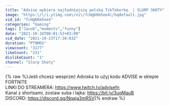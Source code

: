 ```yaml
---
title: "Advise wybiera najładniejszą polską TikTokerkę. | SLURP SHOTY"
image: "https:\/\/i.ytimg.com\/vi\/fcHgKKm5ee4\/hqdefault.jpg"
vid_id: "fcHgKKm5ee4"
categories: "Gaming"
tags: ["Jacob","moments","funny"]
date: "2021-10-24T08:01:52+03:00"
vid_date: "2021-10-23T17:30:03Z"
duration: "PT9M6S"
viewcount: "3177"
likeCount: "231"
dislikeCount: "1"
channel: "Slurp Shoty"
---
```

{% raw %}Jeśli chcesz wesprzeć Adviska to użyj kodu ADVISE w sklepie FORTNITE<br />LINKI DO STREAMERA: <a rel="nofollow" target="blank" href="https://www.twitch.tv/advisefn">https://www.twitch.tv/advisefn</a><br />Kanal z shortsami, zostaw suba i lajka: <a rel="nofollow" target="blank" href="https://bit.ly/3uqMauB">https://bit.ly/3uqMauB</a><br />DISCORD:  <a rel="nofollow" target="blank" href="https://discord.gg/Nqaja3mRSV">https://discord.gg/Nqaja3mRSV</a>{% endraw %}
